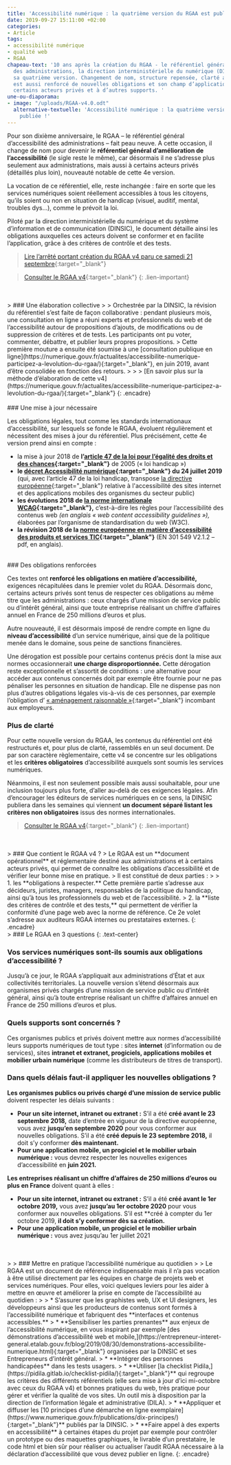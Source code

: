 ```yaml
---
title: 'Accessibilité numérique : la quatrième version du RGAA est publiée !'
date: 2019-09-27 15:11:00 +02:00
categories:
- Article
tags:
- accessibilité numérique
- qualité web
- RGAA
chapeau-text: '10 ans après la création du RGAA - le référentiel général d’accessibilité
  des administrations, la direction interministérielle du numérique (DINSIC) publie
  sa quatrième version. Changement de nom, structure repensée, clarté améliorée, il
  est aussi renforcé de nouvelles obligations et son champ d’application élargi à
  certains acteurs privés et à d’autres supports. '
une-ou-diaporama:
- image: "/uploads/RGAA-v4.0.odt"
  alternative-textuelle: 'Accessibilité numérique : la quatrième version du RGAA est
    publiée !'
---
```


Pour son dixième anniversaire, le RGAA – le référentiel général d’accessibilité des administrations – fait peau neuve. A cette occasion, il change de nom pour devenir le **référentiel général d’amélioration de l’accessibilité** (le sigle reste le même), car désormais il ne s’adresse plus seulement aux administrations, mais aussi à certains acteurs privés (détaillés plus loin), nouveauté notable de cette 4e version.

La vocation de ce référentiel, elle, reste inchangée : faire en sorte que les services numériques soient réellement accessibles à tous les citoyens, qu’ils soient ou non en situation de handicap (visuel, auditif, mental, troubles dys…), comme le prévoit la loi.

Piloté par la direction interministérielle du numérique et du système d’information et de communication (DINSIC), le document détaille ainsi les obligations auxquelles ces acteurs doivent se conformer et en facilite l’application, grâce à des critères de contrôle et des tests.

> [Lire l’arrêté portant création du RGAA v4 paru ce samedi 21 septembre](https://www.legifrance.gouv.fr/affichTexte.do?cidTexte=JORFTEXT000039120412&categorieLien=id){:target="_blank"}

> [Consulter le RGAA v4](https://www.numerique.gouv.fr/publications/rgaa-accessibilite/){:target="_blank"}
{: .lien-important}
<br>
<br>
> ### Une élaboration collective
>
> Orchestrée par la DINSIC, la révision du référentiel s’est faite de façon collaborative : pendant plusieurs mois, une consultation en ligne a réuni experts et professionnels du web et de l’accessibilité autour de propositions d’ajouts, de modifications ou de suppression de critères et de tests. Les participants ont pu voter, commenter, débattre, et publier leurs propres propositions.
> Cette première mouture a ensuite été soumise à une [consultation publique en ligne](https://numerique.gouv.fr/actualites/accessibilite-numerique-participez-a-levolution-du-rgaa/){:target="_blank"}, en juin 2019, avant d’être consolidée en fonction des retours. 
>
> > [En savoir plus sur la méthode d’élaboration de cette v4](https://numerique.gouv.fr/actualites/accessibilite-numerique-participez-a-levolution-du-rgaa/){:target="_blank"}
{: .encadre}
<br>
<br>
### Une mise à jour nécessaire

Les obligations légales, tout comme les standards internationaux d’accessibilité, sur lesquels se fonde le RGAA, évoluent régulièrement et nécessitent des mises à jour du référentiel. Plus précisément, cette 4e version prend ainsi en compte :

* la mise à jour 2018 de **l’[article 47 de la loi pour l’égalité des droits et des chances](https://www.legifrance.gouv.fr/affichTexteArticle.do?idArticle=JORFARTI000001290363&cidTexte=JORFTEXT000000809647&categorieLien=id){:target="_blank"}** de 2005 (« loi handicap »)
* **le [décret Accessibilité numérique](https://www.legifrance.gouv.fr/affichTexte.do?cidTexte=JORFTEXT000038811937){:target="_blank"} du 24 juillet 2019** (qui, avec l’article 47 de la loi handicap, transpose [la directive européenne](https://eur-lex.europa.eu/legal-content/FR/TXT/HTML/?uri=CELEX:32016L2102&from=FR){:target="_blank"} relative à l'accessibilité des sites internet et des applications mobiles des organismes du secteur public)
* **les évolutions 2018 de [la norme internationale WCAG](https://www.w3.org/TR/WCAG21/){:target="_blank"},** c’est-à-dire les règles pour l’accessibilité des contenus web *(en anglais « web content accessibility guidelines »),* élaborées par l’organisme de standardisation du web (W3C).
* **la révision 2018 de la [norme européenne en matière d’accessibilité des produits et services TIC](https://www.etsi.org/deliver/etsi_en/301500_301599/301549/02.01.02_60/en_301549v020102p.pdf){:target="_blank"}** (EN 301 549 V2.1.2 – pdf, en anglais).
<br>
### Des obligations renforcées

Ces textes ont **renforcé les obligations en matière d’accessibilité,** exigences récapitulées dans le premier volet du RGAA. Désormais donc, certains acteurs privés sont tenus de respecter ces obligations au même titre que les administrations : ceux chargés d’une mission de service public ou d’intérêt général, ainsi que toute entreprise réalisant un chiffre d’affaires annuel en France de 250 millions d’euros et plus.

Autre nouveauté, il est désormais imposé de rendre compte en ligne du **niveau d’accessibilité** d’un service numérique, ainsi que de la politique menée dans le domaine, sous peine de sanctions financières.

Une dérogation est possible pour certains contenus précis dont la mise aux normes occasionnerait **une charge disproportionnée.** Cette dérogation reste exceptionnelle et s’assortit de conditions : une alternative pour accéder aux contenus concernés doit par exemple être fournie pour ne pas pénaliser les personnes en situation de handicap. Elle ne dispense pas non plus d’autres obligations légales vis-à-vis de ces personnes, par exemple l’obligation d’ [« aménagement raisonnable »](https://www.defenseurdesdroits.fr/fr/guides/guide-amenagement-raisonnable){:target="_blank"} incombant aux employeurs.

### Plus de clarté

Pour cette nouvelle version du RGAA, les contenus du référentiel ont été restructurés et, pour plus de clarté, rassemblés en un seul document. De par son caractère règlementaire, cette v4 se concentre sur les obligations et les **critères obligatoires** d’accessibilité auxquels sont soumis les services numériques. 

Néanmoins, il est non seulement possible mais aussi souhaitable, pour une inclusion toujours plus forte, d’aller au-delà de ces exigences légales. Afin d’encourager les éditeurs de services numériques en ce sens, la DINSIC publiera dans les semaines qui viennent **un document séparé listant les critères non obligatoires** issus des normes internationales.

> [Consulter le RGAA v4](https://www.numerique.gouv.fr/publications/rgaa-accessibilite/){:target="_blank"}
{: .lien-important}
<br>
<br>
> ### Que contient le RGAA v4 ? 
> Le RGAA est un **document opérationnel** et réglementaire destiné aux administrations et à certains acteurs privés, qui permet de connaître les obligations d’accessibilité et de vérifier leur bonne mise en pratique.
> Il est constitué de deux parties :
>  
> 1. les **obligations à respecter.** Cette première partie s’adresse aux décideurs, juristes, managers, responsables de la politique du handicap, ainsi qu’à tous les professionnels du web et de l’accessibilité.
> 2. la **liste des critères de contrôle et des tests,** qui permettent de vérifier la conformité d’une page web avec la norme de référence. Ce 2e volet s’adresse aux auditeurs RGAA internes ou prestataires externes. 
{: .encadre}
<br>
> ### Le RGAA en 3 questions
{: .text-center}

### Vos services numériques sont-ils soumis aux obligations d’accessibilité ? 

Jusqu’à ce jour, le RGAA s’appliquait aux administrations d’État et aux collectivités territoriales. La nouvelle version s’étend désormais aux organismes privés chargés d’une mission de service public ou d’intérêt général, ainsi qu’à toute entreprise réalisant un chiffre d’affaires annuel en France de 250 millions d’euros et plus.

### Quels supports sont concernés ? 

Ces organismes publics et privés doivent mettre aux normes d’accessibilité leurs supports numériques de tout type : sites **internet** (d’information ou de services),  sites **intranet et extranet, progiciels, applications mobiles et mobilier urbain numérique** (comme les distributeurs de titres de transport).

### Dans quels délais faut-il appliquer les nouvelles obligations ?

**Les organismes publics ou privés chargé d’une mission de service public** doivent respecter les délais suivants :

* **Pour un site internet, intranet ou extranet :**
S’il a été **créé avant le 23 septembre 2018,** date d’entrée en vigueur de la directive européenne, vous avez **jusqu’en septembre 2020** pour vous conformer aux nouvelles obligations.
S’il a été **créé depuis le 23 septembre 2018,** il doit s’y conformer **dès maintenant.**
* **Pour une application mobile, un progiciel et le mobilier urbain numérique :** vous devrez respecter les nouvelles exigences d’accessibilité en **juin 2021.**

**Les entreprises réalisant un chiffre d’affaires de 250 millions d’euros ou plus en France** doivent quant à elles :

* **Pour un site internet, intranet ou extranet :**
S’il a été **créé avant le 1er octobre 2019,** vous avez **jusqu’au 1er octobre 2020** pour vous conformer aux nouvelles obligations.
S’il est **créé à compter du 1er octobre 2019, **il doit s’y conformer dès sa création.**
* **Pour une application mobile, un progiciel et le mobilier urbain numérique :** vous avez jusqu’au 1er juillet 2021
<br>
<br>
>
> ### Mettre en pratique l’accessibilité numérique au quotidien 
>
> Le RGAA est un document de référence indispensable mais il n’a pas vocation à être utilisé directement par les équipes en charge de projets web et services numériques. Pour elles, voici quelques leviers pour les aider à mettre en œuvre et améliorer la prise en compte de l’accessibilité au quotidien :
>
> * S’assurer que les graphistes web, UX et UI designers, les développeurs ainsi que les producteurs de contenus sont formés à l’accessibilité numérique et fabriquent des **interfaces et contenus accessibles.**
> * **Sensibiliser les parties prenantes** aux enjeux de l’accessibilité numérique, en vous inspirant par exemple [des démonstrations d’accessibilité web et mobile,](https://entrepreneur-interet-general.etalab.gouv.fr/blog/2019/08/30/demonstrations-accessibilite-numerique.html){:target="_blank"} organisées par la DINSIC et ses Entrepreneurs d’intérêt général. 
> * **Intégrer des personnes handicapées** dans les tests usagers.
> * **Utiliser [la checklist Pidila,](https://pidila.gitlab.io/checklist-pidila/){:target="_blank"}** qui regroupe les critères des différents référentiels (elle sera mise à jour d’ici mi-octobre avec ceux du RGAA v4) et bonnes pratiques du web, très pratique pour gérer et vérifier la qualité de vos sites. Un outil mis à disposition par la direction de l’information légale et administrative (DILA). 
> * **Appliquer et diffuser les [10 principes d’une démarche en ligne exemplaire](https://www.numerique.gouv.fr/publications/dix-principes/){:target="_blank"}** publiés par la DINSIC.
> * **Faire appel à des experts en accessibilité** à certaines étapes du projet par exemple pour contrôler un prototype ou des maquettes graphiques, le livrable d’un prestataire, le code html et bien sûr pour réaliser ou actualiser l’audit RGAA nécessaire à la déclaration d’accessibilité que vous devez publier en ligne.
{: .encadre}
 
